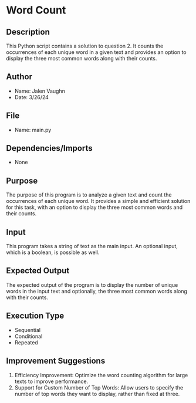 # Word Count

## Description

This Python script contains a solution to question 2. It counts the occurrences of each unique word in a given text and
provides an option to display the three most common words along with their counts.

## Author

- Name: Jalen Vaughn
- Date: 3/26/24

## File

- Name: main.py

## Dependencies/Imports

- None

## Purpose

The purpose of this program is to analyze a given text and count the occurrences of each unique word. It provides a
simple and efficient solution for this task, with an option to display the three most common words and their counts.

## Input

This program takes a string of text as the main input. An optional input, which is a boolean, is possible as well.

## Expected Output

The expected output of the program is to display the number of unique words in the input text and optionally, the three
most common words along with their counts.

## Execution Type

- Sequential
- Conditional
- Repeated

## Improvement Suggestions

1. Efficiency Improvement: Optimize the word counting algorithm for large texts to improve performance.
2. Support for Custom Number of Top Words: Allow users to specify the number of top words they want to display, rather
   than fixed at three.
